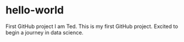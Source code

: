 # hello-world
First GitHub project
I am Ted.  This is my first GitHub project.  Excited to begin a journey in data science.
